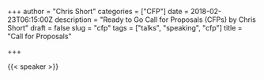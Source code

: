 +++
author = "Chris Short"
categories = ["CFP"]
date = 2018-02-23T06:15:00Z
description = "Ready to Go Call for Proposals (CFPs) by Chris Short"
draft = false
slug = "cfp"
tags = ["talks", "speaking", "cfp"]
title = "Call for Proposals"

+++

{{< speaker >}}
